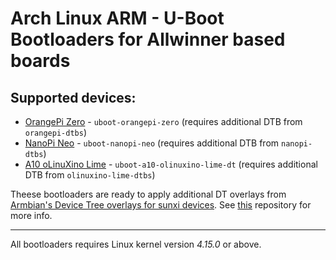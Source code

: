 # Arch Linux ARM - U-Boot Bootloaders for Allwinner based boards

## Supported devices:

* [OrangePi Zero](http://www.orangepi.org/orangepizero/) - `uboot-orangepi-zero` (requires additional DTB from `orangepi-dtbs`)
* [NanoPi Neo](http://www.friendlyarm.com/index.php?route=product/product&product_id=132) - `uboot-nanopi-neo` (requires additional DTB from `nanopi-dtbs`)
* [A10 oLinuXino Lime](https://www.olimex.com/Products/OLinuXino/A10/A10-OLinuXino-LIME-n4GB/open-source-hardware) - `uboot-a10-olinuxino-lime-dt` (requires additional DTB from `olinuxino-lime-dtbs`)

Theese bootloaders are ready to apply additional DT overlays from [Armbian's Device Tree overlays for sunxi devices](http://github.com/armbian/sunxi-DT-overlays).
See [this](http://github.com/RoEdAl/alarm-sunxi-dt-overlays-armv7) repository for more info.

---

All bootloaders requires Linux kernel version *4.15.0* or above.
